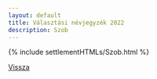 ```yaml
---
layout: default
title: Választási névjegyzék 2022
description: Szob
---
```


{% include settlementHTMLs/Szob.html %}

[Vissza](./)